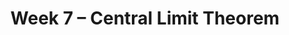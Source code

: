---
title: Week 7 – Central Limit Theorem
weekNumber: 7
days:
    - date: 2025-5-12
      events: 
        - name: LEC 18
          type: lecture
          title: The Central Limit Theorem
          url:
          html:
          podcast:
          readings:
            - name: CIT 14.4-14.5
              url: https://inferentialthinking.com/chapters/14/4/Central_Limit_Theorem.html
          keywords: distribution of the sample mean, square root law, CLT-based CIs
        - name: HW 4
          type: hw
          title: Simulation, Sampling, Bootstrapping
          url:
        - name: DISC 7
          type: disc
          title: Standardization and the Normal Distribution
          url:
    - date: 2025-5-14
      events: 
        - name: LEC 19
          type: lecture
          title: Choosing Sample Sizes, Statistical Models
          url:
          html:
          podcast:
          readings:
            - name: CIT 14.6
              url: https://inferentialthinking.com/chapters/14/6/Choosing_a_Sample_Size.html
            - name: 11.1
              url: https://inferentialthinking.com/chapters/11/1/Assessing_a_Model.html
          keywords: standard deviation of 0s and 1s, np.random.multinomial, Robert Swain jury
        - name: QUIZ 3
          type: quiz
          title: Quiz 3 covers Lectures 13-16
    - date: 2025-5-15
      events:
        - name: LAB 5
          type: lab
          title: Variability and the Normal Distribution
          url:
    - date: 2025-5-16
      events: 
        - name: LEC 20
          type: lecture
          title: Hypothesis Testing
          url:
          html:
          podcast:
          readings:
            - name: CIT 11.3
              url: https://inferentialthinking.com/chapters/11/3/Decisions_and_Uncertainty.html
          keywords: null and alternative hypotheses, test statistic, fair or unfair coin
---